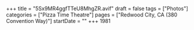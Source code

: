 +++
title = "5Sx9MR4ggfTTeU8MhgZR.avif"
draft = false
tags = ["Photos"]
categories = ["Pizza Time Theatre"]
pages = ["Redwood City, CA (380 Convention Way)"]
startDate = ""
+++
1981
